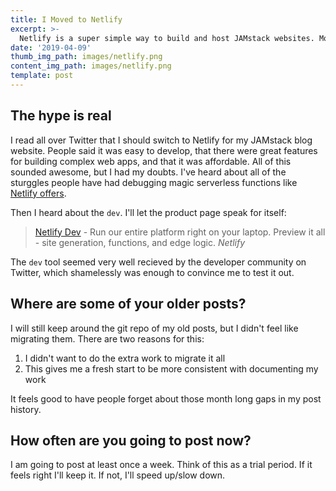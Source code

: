 ```yaml
---
title: I Moved to Netlify
excerpt: >-
  Netlify is a super simple way to build and host JAMstack websites. Moving my site over was about a two hour project and was a breeze. TLDR; switch to Netlify. 
date: '2019-04-09'
thumb_img_path: images/netlify.png
content_img_path: images/netlify.png
template: post
---
```


## The hype is real
I read all over Twitter that I should switch to Netlify for my JAMstack blog website. People said it was easy to develop, that there were great features for building complex web apps, and that it was affordable. All of this sounded awesome, but I had my doubts. I've heard about all of the sturggles people have had debugging magic serverless functions like [Netlify offers](https://www.netlify.com/docs/functions/). 

Then I heard about the `dev`. I'll let the product page speak for itself:

> [Netlify Dev](https://www.netlify.com/products/dev/) - Run our entire platform right on your laptop. Preview it all - site generation, functions, and edge logic. <cite>Netlify</cite>

The `dev` tool seemed very well recieved by the developer community on Twitter, which shamelessly was enough to convince me to test it out. 

## Where are some of your older posts?
I will still keep around the git repo of my old posts, but I didn't feel like migrating them. There are two reasons for this:
1. I didn't want to do the extra work to migrate it all
2. This gives me a fresh start to be more consistent with documenting my work

It feels good to have people forget about those month long gaps in my post history.

## How often are you going to post now?
I am going to post at least once a week. Think of this as a trial period. If it feels right I'll keep it. If not, I'll speed up/slow down.
